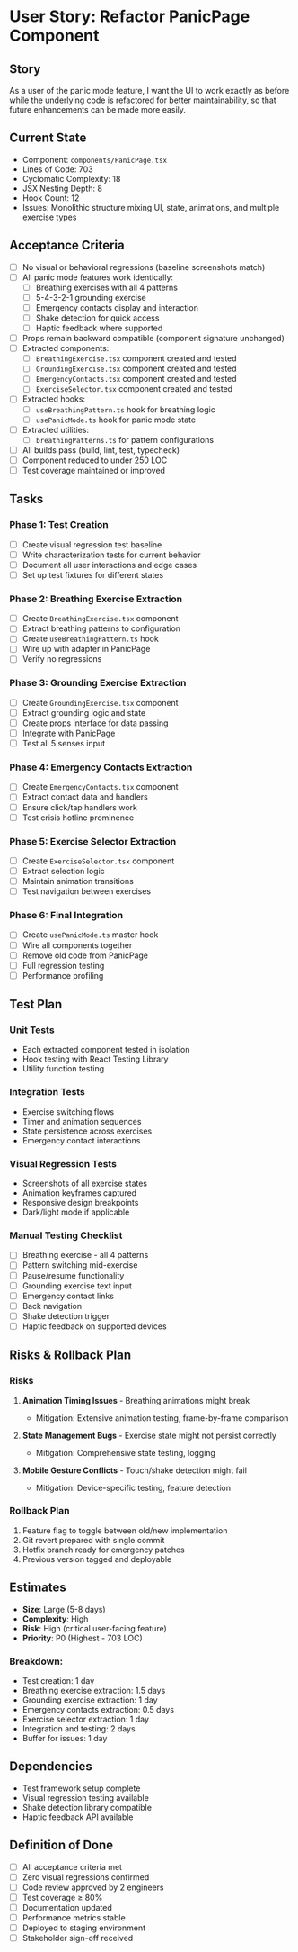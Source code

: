 # User Story: Refactor PanicPage Component

## Story
As a user of the panic mode feature, I want the UI to work exactly as before while the underlying code is refactored for better maintainability, so that future enhancements can be made more easily.

## Current State
- Component: `components/PanicPage.tsx`
- Lines of Code: 703
- Cyclomatic Complexity: 18
- JSX Nesting Depth: 8
- Hook Count: 12
- Issues: Monolithic structure mixing UI, state, animations, and multiple exercise types

## Acceptance Criteria
- [ ] No visual or behavioral regressions (baseline screenshots match)
- [ ] All panic mode features work identically:
  - [ ] Breathing exercises with all 4 patterns
  - [ ] 5-4-3-2-1 grounding exercise
  - [ ] Emergency contacts display and interaction
  - [ ] Shake detection for quick access
  - [ ] Haptic feedback where supported
- [ ] Props remain backward compatible (component signature unchanged)
- [ ] Extracted components:
  - [ ] `BreathingExercise.tsx` component created and tested
  - [ ] `GroundingExercise.tsx` component created and tested
  - [ ] `EmergencyContacts.tsx` component created and tested
  - [ ] `ExerciseSelector.tsx` component created and tested
- [ ] Extracted hooks:
  - [ ] `useBreathingPattern.ts` hook for breathing logic
  - [ ] `usePanicMode.ts` hook for panic mode state
- [ ] Extracted utilities:
  - [ ] `breathingPatterns.ts` for pattern configurations
- [ ] All builds pass (build, lint, test, typecheck)
- [ ] Component reduced to under 250 LOC
- [ ] Test coverage maintained or improved

## Tasks
### Phase 1: Test Creation
- [ ] Create visual regression test baseline
- [ ] Write characterization tests for current behavior
- [ ] Document all user interactions and edge cases
- [ ] Set up test fixtures for different states

### Phase 2: Breathing Exercise Extraction
- [ ] Create `BreathingExercise.tsx` component
- [ ] Extract breathing patterns to configuration
- [ ] Create `useBreathingPattern.ts` hook
- [ ] Wire up with adapter in PanicPage
- [ ] Verify no regressions

### Phase 3: Grounding Exercise Extraction
- [ ] Create `GroundingExercise.tsx` component
- [ ] Extract grounding logic and state
- [ ] Create props interface for data passing
- [ ] Integrate with PanicPage
- [ ] Test all 5 senses input

### Phase 4: Emergency Contacts Extraction
- [ ] Create `EmergencyContacts.tsx` component
- [ ] Extract contact data and handlers
- [ ] Ensure click/tap handlers work
- [ ] Test crisis hotline prominence

### Phase 5: Exercise Selector Extraction
- [ ] Create `ExerciseSelector.tsx` component
- [ ] Extract selection logic
- [ ] Maintain animation transitions
- [ ] Test navigation between exercises

### Phase 6: Final Integration
- [ ] Create `usePanicMode.ts` master hook
- [ ] Wire all components together
- [ ] Remove old code from PanicPage
- [ ] Full regression testing
- [ ] Performance profiling

## Test Plan
### Unit Tests
- Each extracted component tested in isolation
- Hook testing with React Testing Library
- Utility function testing

### Integration Tests
- Exercise switching flows
- Timer and animation sequences
- State persistence across exercises
- Emergency contact interactions

### Visual Regression Tests
- Screenshots of all exercise states
- Animation keyframes captured
- Responsive design breakpoints
- Dark/light mode if applicable

### Manual Testing Checklist
- [ ] Breathing exercise - all 4 patterns
- [ ] Pattern switching mid-exercise
- [ ] Pause/resume functionality
- [ ] Grounding exercise text input
- [ ] Emergency contact links
- [ ] Back navigation
- [ ] Shake detection trigger
- [ ] Haptic feedback on supported devices

## Risks & Rollback Plan

### Risks
1. **Animation Timing Issues** - Breathing animations might break
   - Mitigation: Extensive animation testing, frame-by-frame comparison

2. **State Management Bugs** - Exercise state might not persist correctly
   - Mitigation: Comprehensive state testing, logging

3. **Mobile Gesture Conflicts** - Touch/shake detection might fail
   - Mitigation: Device-specific testing, feature detection

### Rollback Plan
1. Feature flag to toggle between old/new implementation
2. Git revert prepared with single commit
3. Hotfix branch ready for emergency patches
4. Previous version tagged and deployable

## Estimates
- **Size**: Large (5-8 days)
- **Complexity**: High
- **Risk**: High (critical user-facing feature)
- **Priority**: P0 (Highest - 703 LOC)

### Breakdown:
- Test creation: 1 day
- Breathing exercise extraction: 1.5 days
- Grounding exercise extraction: 1 day
- Emergency contacts extraction: 0.5 days
- Exercise selector extraction: 1 day
- Integration and testing: 2 days
- Buffer for issues: 1 day

## Dependencies
- Test framework setup complete
- Visual regression testing available
- Shake detection library compatible
- Haptic feedback API available

## Definition of Done
- [ ] All acceptance criteria met
- [ ] Zero visual regressions confirmed
- [ ] Code review approved by 2 engineers
- [ ] Test coverage ≥ 80%
- [ ] Documentation updated
- [ ] Performance metrics stable
- [ ] Deployed to staging environment
- [ ] Stakeholder sign-off received